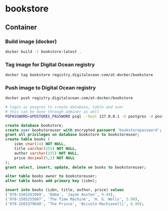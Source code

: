 # bookstore

## Container

### Build image (docker)

```sh
docker build -t bookstore:latest .
```

### Tag image for Digital Ocean registry

```sh
docker tag bookstore registry.digitalocean.com/at-docker/bookstore
```

### Push image to Digital Ocean registry

```sh
docker push registry.digitalocean.com/at-docker/bookstore
```

```sh
# login as posgres to create database, table and user
# this can be done through adminer as well
PGPASSWORD=$POSTGRES_PASSWORD psql --host 127.0.0.1 -U postgres -d postgres -p 5432
```

```sql
create database bookstore;
create user bookstoreuser with encrypted password 'bookstorepassword';
grant all privileges on database bookstore to bookstoreuser;
create table books (
    isbn char(14) NOT NULL,
    title varchar(255) NOT NULL,
    author varchar(255) NOT NULL,
    price decimal(5,2) NOT NULL
);
grant select, insert, update, delete on books to bookstoreuser;

alter table books owner to bookstoreuser;
alter table books add primary key (isbn);

insert into books (isbn, title, author, price) values
('978-1503261969', 'Emma', 'Jayne Austen', 9.44),
('978-1505255607', 'The Time Machine', 'H. G. Wells', 5.99),
('978-1503379640', 'The Prince', 'Niccolò Machiavelli', 6.99);
```
